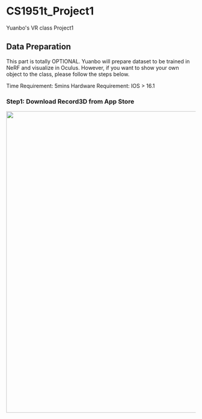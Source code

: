 # CS1951t_Project1
Yuanbo's VR class Project1


## Data Preparation

This part is totally OPTIONAL. Yuanbo will prepare dataset to be trained in NeRF and visualize in Oculus. However, if you want to show your own object to the  class, please follow the steps below. 
	
Time Requirement: 5mins
Hardware Requirement: IOS > 16.1
  
### Step1: Download Record3D from App Store

  <p>
<img src="./docs/points_super_sampling.png" width = 800px >
<p\> 
